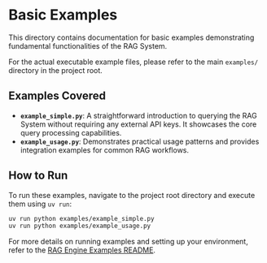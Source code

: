 # Basic Examples

This directory contains documentation for basic examples demonstrating fundamental functionalities of the RAG System.

For the actual executable example files, please refer to the main `examples/` directory in the project root.

## Examples Covered

*   **`example_simple.py`**: A straightforward introduction to querying the RAG System without requiring any external API keys. It showcases the core query processing capabilities.
*   **`example_usage.py`**: Demonstrates practical usage patterns and provides integration examples for common RAG workflows.

## How to Run

To run these examples, navigate to the project root directory and execute them using `uv run`:

```bash
uv run python examples/example_simple.py
uv run python examples/example_usage.py
```

For more details on running examples and setting up your environment, refer to the [RAG Engine Examples README](../../../examples/README.md).
